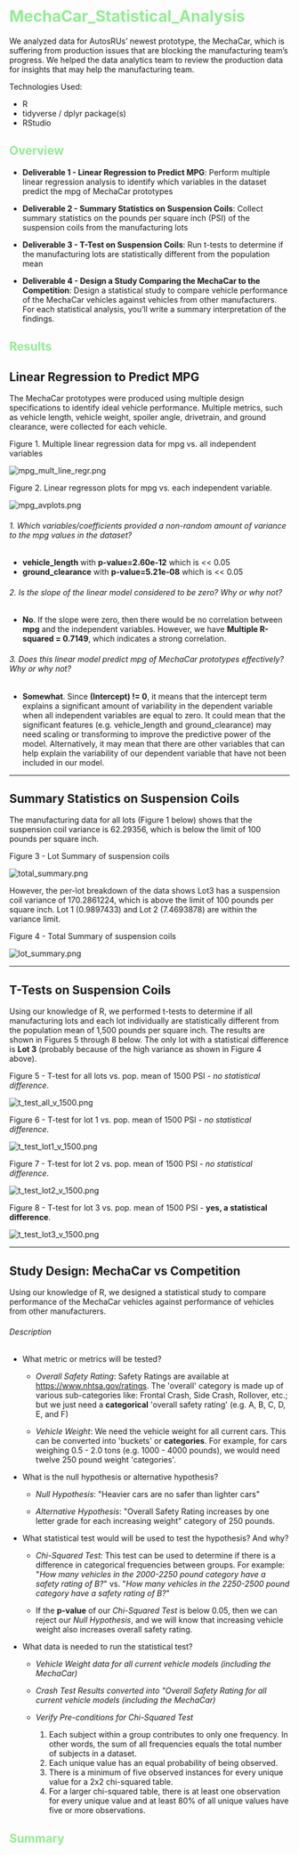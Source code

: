 # <span style="color: lightgreen;">MechaCar_Statistical_Analysis</span>

We analyzed data for AutosRUs’ newest prototype, the MechaCar, which is suffering from production issues that are blocking the manufacturing team’s progress. We helped the data analytics team to review the production data for insights that may help the manufacturing team.

Technologies Used:
- R
- tidyverse / dplyr package(s)
- RStudio

## <span style="color: lightgreen;">Overview</span>

- **Deliverable 1 - Linear Regression to Predict MPG**: Perform multiple linear regression analysis to identify which variables in the dataset predict the mpg of MechaCar prototypes

- **Deliverable 2 - Summary Statistics on Suspension Coils**: Collect summary statistics on the pounds per square inch (PSI) of the suspension coils from the manufacturing lots

- **Deliverable 3 - T-Test on Suspension Coils**: Run t-tests to determine if the manufacturing lots are statistically different from the population mean

- **Deliverable 4 - Design a Study Comparing the MechaCar to the Competition**: Design a statistical study to compare vehicle performance of the MechaCar vehicles against vehicles from other manufacturers. For each statistical analysis, you’ll write a summary interpretation of the findings.


## <span style="color: lightgreen;">Results</span>


## Linear Regression to Predict MPG

The MechaCar prototypes were produced using multiple design specifications to identify ideal vehicle performance. Multiple metrics, such as vehicle length, vehicle weight, spoiler angle, drivetrain, and ground clearance, were collected for each vehicle.

Figure 1. Multiple linear regression data for mpg vs. all independent variables

![mpg_mult_line_regr.png](Images/mpg_mult_lin_regr.png)

Figure 2. Linear regresson plots for mpg vs. each independent variable.

![mpg_avplots.png](Images/mpg_avplots.png)

###### 1. Which variables/coefficients provided a non-random amount of variance to the mpg values in the dataset?

- **vehicle_length** with **p-value=2.60e-12** which is << 0.05
- **ground_clearance** with **p-value=5.21e-08** which is << 0.05

###### 2. Is the slope of the linear model considered to be zero? Why or why not?

- **No**. If the slope were zero, then there would be no correlation between **mpg** and the independent variables. However, we have **Multiple R-squared = 0.7149**, which indicates a strong correlation.

###### 3. Does this linear model predict mpg of MechaCar prototypes effectively? Why or why not?

- **Somewhat**. Since **(Intercept) != 0**, it means that the intercept term explains a significant amount of variability in the dependent variable when all independent variables are equal to zero. It could mean that the significant features (e.g. vehicle_length and ground_clearance) may need scaling or transforming to improve the predictive power of the model. Alternatively, it may mean that there are other variables that can help explain the variability of our dependent variable that have not been included in our model.

<hr>

## Summary Statistics on Suspension Coils

The manufacturing data for all lots (Figure 1 below) shows that the suspension coil variance is 62.29356, which is below the limit of 100 pounds per square inch.

Figure 3 - Lot Summary of suspension coils

![total_summary.png](Images/total_summary.png)

However, the per-lot breakdown of the data shows Lot3 has a suspension coil variance of 170.2861224, which is above the limit of 100 pounds per square inch. Lot 1 (0.9897433) and Lot 2 (7.4693878) are within the variance limit.

Figure 4 - Total Summary of suspension coils

![lot_summary.png](Images/lot_summary.png)

<hr>

## T-Tests on Suspension Coils

Using our knowledge of R, we performed t-tests to determine if all manufacturing lots and each lot individually are statistically different from the population mean of 1,500 pounds per square inch. The results are shown in Figures 5 through 8 below. The only lot with a statistical difference is **Lot 3** (probably because of the high variance as shown in Figure 4 above).

Figure 5 - T-test for all lots vs. pop. mean of 1500 PSI - *no statistical difference*.

![t_test_all_v_1500.png](Images/t_test_all_v_1500.png)

Figure 6 - T-test for lot 1 vs. pop. mean of 1500 PSI - *no statistical difference*.

![t_test_lot1_v_1500.png](Images/t_test_lot1_v_1500.png)

Figure 7 - T-test for lot 2 vs. pop. mean of 1500 PSI - *no statistical difference*.

![t_test_lot2_v_1500.png](Images/t_test_lot2_v_1500.png)

Figure 8 - T-test for lot 3 vs. pop. mean of 1500 PSI - **yes, a statistical difference**.

![t_test_lot3_v_1500.png](Images/t_test_lot3_v_1500.png)

<hr>

## Study Design: MechaCar vs Competition

Using our knowledge of R, we designed a statistical study to compare performance of the MechaCar vehicles against performance of vehicles from other manufacturers.

###### Description

- What metric or metrics will be tested?

    - *Overall Safety Rating*: Safety Ratings are available at https://www.nhtsa.gov/ratings. The 'overall' category is made up of various sub-categories like: Frontal Crash, Side Crash, Rollover, etc.; but we just need a **categorical** 'overall safety rating' (e.g. A, B, C, D, E, and F)

    - *Vehicle Weight*: We need the vehicle weight for all current cars. This can be converted into 'buckets' or **categories**. For example, for cars weighing 0.5 - 2.0 tons (e.g. 1000 - 4000 pounds), we would need twelve 250 pound weight 'categories'.

- What is the null hypothesis or alternative hypothesis?

    - *Null Hypothesis*: "Heavier cars are no safer than lighter cars"

    - *Alternative Hypothesis*: "Overall Safety Rating increases by one letter grade for each increasing weight" category of 250 pounds.

- What statistical test would will be used to test the hypothesis? And why?

    - *Chi-Squared Test*: This test can be used to determine if there is a difference in categorical frequencies between groups. For example: "*How many vehicles in the 2000-2250 pound category have a safety rating of B?*" vs. "*How many vehicles in the 2250-2500 pound category have a safety rating of B?*"

    - If the **p-value** of our *Chi-Squared Test* is below 0.05, then we can reject our *Null Hypothesis*, and we will know that increasing vehicle weight also increases overall safety rating.

- What data is needed to run the statistical test?

    - *Vehicle Weight data for all current vehicle models (including the MechaCar)*

    - *Crash Test Results converted into "Overall Safety Rating for all current vehicle models (including the MechaCar)*

    - *Verify Pre-conditions for Chi-Squared Test*
      1. Each subject within a group contributes to only one frequency. In other words, the sum of all frequencies equals the total number of subjects in a dataset.
      2. Each unique value has an equal probability of being observed.
      3. There is a minimum of five observed instances for every unique value for a 2x2 chi-squared table.
      4. For a larger chi-squared table, there is at least one observation for every unique value and at least 80% of all unique values have five or more observations.


## <span style="color: lightgreen;">Summary</span>


